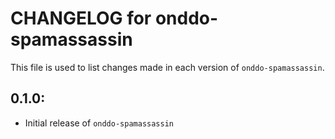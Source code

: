 # CHANGELOG for onddo-spamassassin

This file is used to list changes made in each version of `onddo-spamassassin`.

## 0.1.0:

* Initial release of `onddo-spamassassin`

